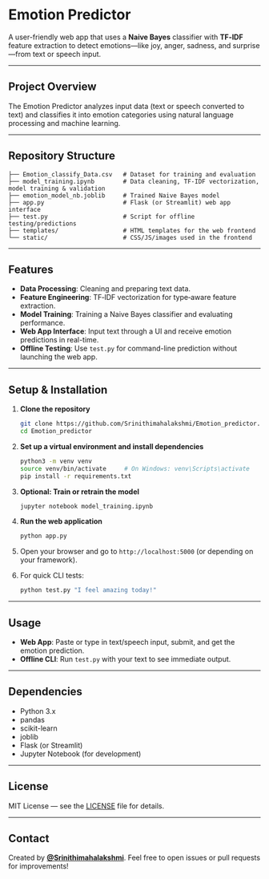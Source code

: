 # Emotion Predictor

A user-friendly web app that uses a **Naive Bayes** classifier with **TF‑IDF** feature extraction to detect emotions—like joy, anger, sadness, and surprise—from text or speech input.

---

##  Project Overview

The Emotion Predictor analyzes input data (text or speech converted to text) and classifies it into emotion categories using natural language processing and machine learning.

---

##  Repository Structure

```
├── Emotion_classify_Data.csv   # Dataset for training and evaluation
├── model_training.ipynb        # Data cleaning, TF‑IDF vectorization, model training & validation
├── emotion_model_nb.joblib     # Trained Naive Bayes model
├── app.py                      # Flask (or Streamlit) web app interface
├── test.py                     # Script for offline testing/predictions
├── templates/                  # HTML templates for the web frontend
└── static/                     # CSS/JS/images used in the frontend
```

---

##  Features

- **Data Processing**: Cleaning and preparing text data.
- **Feature Engineering**: TF‑IDF vectorization for type‑aware feature extraction.
- **Model Training**: Training a Naive Bayes classifier and evaluating performance.
- **Web App Interface**: Input text through a UI and receive emotion predictions in real-time.
- **Offline Testing**: Use `test.py` for command-line prediction without launching the web app.

---

##  Setup & Installation

1. **Clone the repository**

   ```bash
   git clone https://github.com/Srinithimahalakshmi/Emotion_predictor.git
   cd Emotion_predictor
   ```

2. **Set up a virtual environment and install dependencies**

   ```bash
   python3 -m venv venv
   source venv/bin/activate     # On Windows: venv\Scripts\activate
   pip install -r requirements.txt
   ```

3. **Optional: Train or retrain the model**

   ```bash
   jupyter notebook model_training.ipynb
   ```

4. **Run the web application**

   ```bash
   python app.py
   ```

5. Open your browser and go to `http://localhost:5000` (or depending on your framework).

6. For quick CLI tests:

   ```bash
   python test.py "I feel amazing today!"
   ```

---

##  Usage

- **Web App**: Paste or type in text/speech input, submit, and get the emotion prediction.
- **Offline CLI**: Run `test.py` with your text to see immediate output.

---

##  Dependencies

- Python 3.x
- pandas
- scikit-learn
- joblib
- Flask (or Streamlit)
- Jupyter Notebook (for development)

---

##  License

MIT License — see the [LICENSE](LICENSE) file for details.

---

##  Contact

Created by **[@Srinithimahalakshmi](https://github.com/Srinithimahalakshmi)**. Feel free to open issues or pull requests for improvements!
